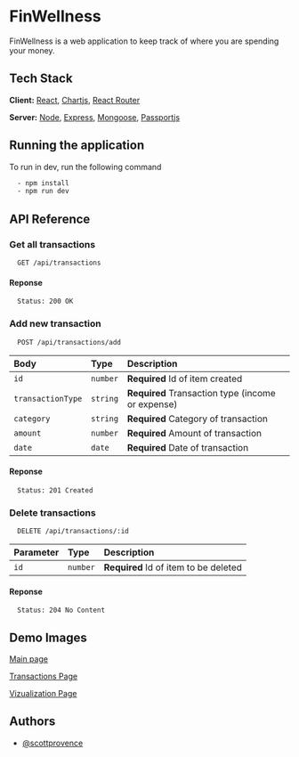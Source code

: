 # FinWellness

FinWellness is a web application to keep track of where you are spending your money.

## Tech Stack

**Client:** [React](https://reactjs.org/), [Chartjs](https://www.chartjs.org/), [React Router](https://reactrouter.com/)

**Server:** [Node](https://nodejs.org/en/), [Express](https://expressjs.com/), [Mongoose](https://mongoosejs.com/), [Passportjs](http://www.passportjs.org/)

## Running the application

To run in dev, run the following command

```bash
  - npm install
  - npm run dev
```

## API Reference

### Get all transactions

```http
  GET /api/transactions
```

#### Reponse

```http
  Status: 200 OK
```

### Add new transaction

```http
  POST /api/transactions/add
```

| Body              | Type     | Description                                       |
| :---------------- | :------- | :------------------------------------------------ |
| `id`              | `number` | **Required** Id of item created                   |
| `transactionType` | `string` | **Required** Transaction type (income or expense) |
| `category`        | `string` | **Required** Category of transaction              |
| `amount`          | `number` | **Required** Amount of transaction                |
| `date`            | `date`   | **Required** Date of transaction                  |

#### Reponse

```http
  Status: 201 Created
```

### Delete transactions

```http
  DELETE /api/transactions/:id
```

| Parameter | Type     | Description                           |
| :-------- | :------- | :------------------------------------ |
| `id`      | `number` | **Required** Id of item to be deleted |

#### Reponse

```http
  Status: 204 No Content
```

## Demo Images

[Main page](https://i.imgur.com/gM0eT9N.png)

[Transactions Page](https://i.imgur.com/vovAZzA.png)

[Vizualization Page](https://i.imgur.com/m2UEGQ5.png)

## Authors

- [@scottprovence](https://github.com/scopro220/)
